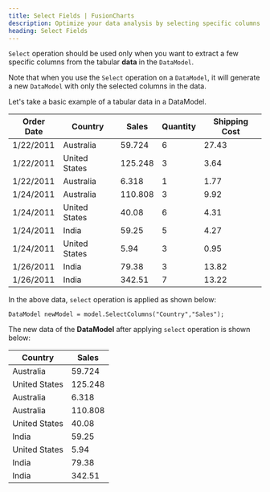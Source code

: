 ```yaml
---
title: Select Fields | FusionCharts
description: Optimize your data analysis by selecting specific columns from tabular data with the Select operation in DataModel. Check out the article to discover more!
heading: Select Fields
---
```


`Select` operation should be used only when you want to extract a few specific columns from the tabular **data** in the `DataModel`.

Note that when you use the `Select` operation on a `DataModel`, it will generate a new `DataModel` with only the selected columns in the data.

Let's take a basic example of a  tabular data in a DataModel.

Order Date | Country | Sales | Quantity | Shipping Cost
---|---|---|---|--- 
1/22/2011 | Australia | 59.724 | 6 | 27.43
1/22/2011 | United States | 125.248 | 3 | 3.64 
1/22/2011 | Australia | 6.318 | 1 | 1.77
1/24/2011 | Australia | 110.808 | 3 | 9.92 
1/24/2011 | United States | 40.08 | 6 | 4.31 
1/24/2011 | India | 59.25 | 5 | 4.27 
1/24/2011 | United States | 5.94 | 3 | 0.95 
1/26/2011 | India | 79.38 | 3 | 13.82 
1/26/2011 | India | 342.51 | 7 | 13.22 

In the above data, `select` operation is applied as shown below:

```  
DataModel newModel = model.SelectColumns("Country","Sales");
```

The new data of the **DataModel** after applying `select` operation is shown below:

Country | Sales
---|---
Australia | 59.724
United States | 125.248 
Australia | 6.318
Australia | 110.808 
United States | 40.08 
India | 59.25
United States | 5.94 
India | 79.38
India | 342.51
